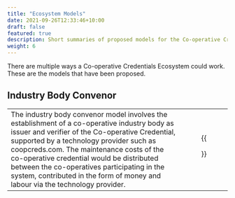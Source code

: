 ```yaml
---
title: "Ecosystem Models"
date: 2021-09-26T12:33:46+10:00
draft: false
featured: true
description: Short summaries of proposed models for the Co-operative Credentials Ecosystem.
weight: 6
---
```

There are multiple ways a Co-operative Credentials Ecosystem could work. These are the models that have been proposed.

## Industry Body Convenor
|  |  |
|--|:--:|
| The industry body convenor model involves the establishment of a co-operative industry body as issuer and verifier of the Co-operative Credential, supported by a technology provider such as coopcreds.com. The maintenance costs of the co-operative credential would be distributed between the co-operatives participating in the system, contributed in the form of money and labour via the technology provider.| {{<figure src="/images/illustrations/industry-body.svg">}} |
